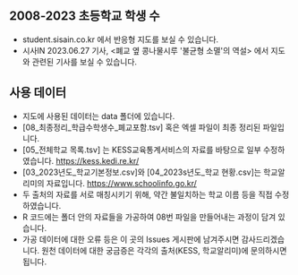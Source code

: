 ﻿## 2008-2023 초등학교 학생 수

- student.sisain.co.kr 에서 반응형 지도를 보실 수 있습니다.
- 시사IN 2023.06.27 기사, <폐교 옆 콩나물시루 '불균형 소멸'의 역설> 에서 지도와 관련된 기사를 보실 수 있습니다.

## 사용 데이터
- 지도에 사용된 데이터는 data 폴더에 있습니다.
- [08_최종정리_학급수학생수_폐교포함.tsv] 혹은 엑셀 파일이 최종 정리된 파일입니다.
- [05_전체학교 목록.tsv] 는 KESS교육통계서비스의 자료를 바탕으로 일부 수정하였습니다. https://kess.kedi.re.kr/
- [03_2023년도_학교기본정보.csv]와 [04_2023s년도_학교 현황.csv]는 학교알리미의 자료입니다. https://www.schoolinfo.go.kr/
- 두 출처의 자료를 서로 매칭시키기 위해, 약간 불일치하는 학교 이름 등을 직접 수정하였습니다.
- R 코드에는 폴더 안의 자료들을 가공하여 08번 파일을 만들어내는 과정이 담겨 있습니다.
- 가공 데이터에 대한 오류 등은 이 곳의 Issues 게시판에 남겨주시면 감사드리겠습니다. 원천 데이터에 대한 궁금증은 각각의 출처(KESS, 학교알리미)에 문의하시면 됩니다. 
